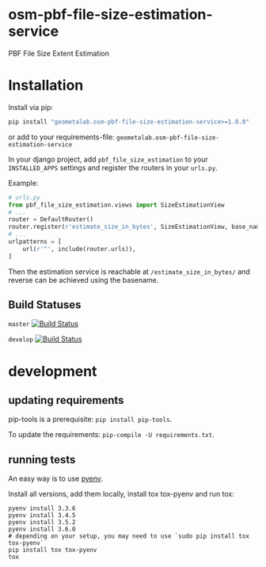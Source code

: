 # osm-pbf-file-size-estimation-service
PBF File Size Extent Estimation

# Installation

Install via pip:
```bash
pip install "geometalab.osm-pbf-file-size-estimation-service>=1.0.0"
```
or add to your requirements-file:
`geometalab.osm-pbf-file-size-estimation-service`

In your django project, add `pbf_file_size_estimation` to your `INSTALLED_APPS` settings and register the
routers in your `urls.py`.

Example:

```python
# urls.py
from pbf_file_size_estimation.views import SizeEstimationView
# ...
router = DefaultRouter()
router.register(r'estimate_size_in_bytes', SizeEstimationView, base_name='estimate_size_in_bytes')
# ...
urlpatterns = [
    url(r'^', include(router.urls)),
]
```

Then the estimation service is reachable at `/estimate_size_in_bytes/` and reverse can be achieved using the basename.

## Build Statuses

`master` [![Build Status](https://travis-ci.org/geometalab/osm-pbf-file-size-estimation-service.svg?branch=master)](https://travis-ci.org/geometalab/osm-pbf-file-size-estimation-service)

`develop` [![Build Status](https://travis-ci.org/geometalab/osm-pbf-file-size-estimation-service.svg?branch=develop)](https://travis-ci.org/geometalab/osm-pbf-file-size-estimation-service)

# development

## updating requirements

pip-tools is a prerequisite: `pip install pip-tools`.

To update the requirements: `pip-compile -U requirements.txt`.

## running tests

An easy way is to use [pyenv](https://github.com/yyuu/pyenv).

Install all versions, add them locally, install tox tox-pyenv and run tox:

```
pyenv install 3.3.6
pyenv install 3.4.5
pyenv install 3.5.2
pyenv install 3.6.0
# depending on your setup, you may need to use `sudo pip install tox tox-pyenv` 
pip install tox tox-pyenv
tox
```
